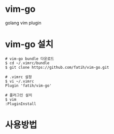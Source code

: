 # vim-go
golang vim plugin 

# vim-go 설치
    
    # vim-go bundle 다운로드
    $ cd ~/.vimrc/bundle
    $ git clone https://github.com/fatih/vim-go.git
    
    # .vimrc 설정
    $ vi ~/.vimrc
    Plugin 'fatih/vim-go'
    
    # 플러그인 설치
    $ vim 
    :PluginInstall
    

# 사용방법

